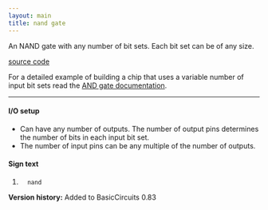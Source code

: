 ```yaml
---
layout: main
title: nand gate
---
```


An NAND gate with any number of bit sets. Each bit set can be of any size.

[source code](https://github.com/eisental/BasicCircuits/blob/master/src/main/java/org/tal/basiccircuits/nand.java)

For a detailed example of building a chip that uses a variable number of input bit sets read the [AND gate documentation](And).

* * *


#### I/O setup 
* Can have any number of outputs. The number of output pins determines the number of bits in each input bit set.  
* The number of input pins can be any multiple of the number of outputs.

#### Sign text
1. `   nand   `

__Version history:__ Added to BasicCircuits 0.83



